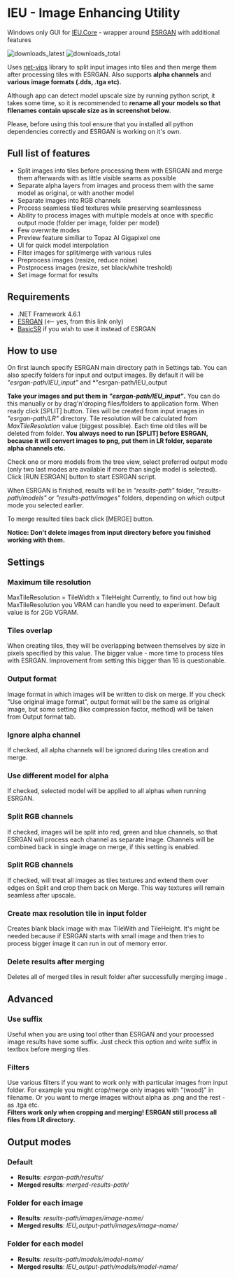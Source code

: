 # IEU - Image Enhancing Utility
Windows only GUI for [IEU.Core](https://github.com/ptrsuder/IEU.Core) - wrapper around [ESRGAN](https://github.com/xinntao/ESRGAN) with additional features

![downloads_latest](https://img.shields.io/github/downloads/ptrsuder/IEU.Winforms/latest/total.svg?color=magenta)
![downloads_total](https://img.shields.io/github/downloads/ptrsuder/IEU.Winforms/total.svg?label=downloads%40total)

Uses [net-vips](https://github.com/kleisauke/net-vips) library to split input images into tiles and then merge them after processing tiles with ESRGAN. Also supports **alpha channels** and **various image formats (.dds, .tga etc).**

Although app can detect model upscale size by running python script, it takes some time, so it is recommended to **rename all your models so that filenames contain upscale size as in screenshot below**.

Please, before using this tool ensure that you installed all python dependencies correctly and ESRGAN is working on it's own.

## Full list of features
* Split images into tiles before processing them with ESRGAN and merge them afterwards with as little visible seams as possible
* Separate alpha layers from images and process them with the same model as original, or with another model
* Separate images into RGB channels
* Process seamless tiled textures while preserving seamlessness
* Ability to process images with multiple models at once with specific output mode (folder per image, folder per model)
* Few overwrite modes
* Preview feature similiar to Topaz AI Gigapixel one
* UI for quick model interpolation
* Filter images for split/merge with various rules
* Preprocess images (resize, reduce noise)
* Postprocess images  (resize, set black/white treshold)
* Set image format for results

## Requirements

* .NET Framework 4.6.1
* [ESRGAN](https://github.com/xinntao/ESRGAN/tree/aceb85730832001ec1fa3a77bd6856b75e1d0e87) (<-- yes, from this link only)
* [BasicSR](https://github.com/victorca25/BasicSR) if you wish to use it instead of ESRGAN

## How to use

On first launch specify ESRGAN main directory path in Settings tab.
You can also specify folders for input and output images. By default it will be *"esrgan-path/IEU_input"* and *"esrgan-path/IEU_output

**Take your images and put them in *"esrgan-path/IEU_input"*.** You can do this manually or by drag'n'droping files/folders to application form.
When ready click [SPLIT] button. Tiles will be created from input images in *"esrgan-path/LR"* directory. Tile resolution will be calculated from *MaxTileResolution* value (biggest possible). Each time old tiles will be deleted from folder.
 **You always need to run [SPLIT] before ESRGAN, because it will convert images to png, put them in LR folder, separate alpha channels etc.**
 
Check one or more models from the tree view, select preferred output mode (only two last modes are available if more than single model is selected).
Click [RUN ESRGAN] button to start ESRGAN script. 

When ESRGAN is finished, results will be in *"results-path"* folder, *"results-path/models"* or *"results-path/images"* folders, depending on which output mode you selected earlier.

To merge resulted tiles back click [MERGE] button.

**Notice: Don't delete images from input directory before you finished working with them.**

## Settings


 ### Maximum tile resolution
 MaxTileResolution = TileWidth x TileHeight
 Currently, to find out how big MaxTileResolution you VRAM can handle you need to experiment. Default value is for 2Gb VGRAM.
 ### Tiles overlap
 When creating tiles, they will be overlapping between themselves by size in pixels specified by this value. The bigger value - more time to process tiles with ESRGAN. Improvement from setting this bigger than 16 is questionable.
 ### Output format
 Image format in which images will be written to disk on merge. If you check "Use original image format", output format will be the same as original image, but some setting (like compression factor, method) will be taken from Output format tab.
 
  ### Ignore alpha channel
 If checked, all alpha channels will be ignored during tiles creation and merge.
 ### Use different model for alpha
 If checked, selected model will be applied to all alphas when running ESRGAN.
 ### Split RGB channels
 If checked, images will be split into red, green and blue channels, so that ESRGAN will process each channel as separate image. Channels will be combined back in single image on merge, if this setting is enabled.
 ### Split RGB channels
 If checked, will treat all images as tiles textures and extend them over edges on Split and crop them back on Merge. This way textures will remain seamless after upscale.

 ### Create max resolution tile in input folder
 Creates blank black image with max TileWith and TileHeight. It's might be needed because if ESRGAN starts with small image and then tries to process bigger image it can run in out of memory error. 
 ### Delete results after merging
 Deletes all of merged tiles in result folder after successfully merging image .
 
## Advanced
  
 ### Use suffix
 Useful when you are using tool other than ESRGAN and your processed image results have some suffix. Just check this option and write suffix in textbox before merging tiles.
 ### Filters
 Use various filters if you want to work only with particular images from input folder. For example you might crop/merge only images with "(wood)" in filename. Or you want to merge images without alpha as .png and the rest - as .tga etc. </br>
 **Filters work only when cropping and merging! ESRGAN still process all files from LR directory.**
  
## Output modes
  ### Default  
  * **Results**: *esrgan-path/results/*
  * **Merged results**: *merged-results-path/*
  
  ### Folder for each image  
  * **Results**: *results-path/images/image-name/*
  * **Merged results**: *IEU_output-path/images/image-name/*
  
  ### Folder for each model  
  * **Results**: *results-path/models/model-name/*
  * **Merged results**: *IEU_output-path/models/model-name/*
  
  
